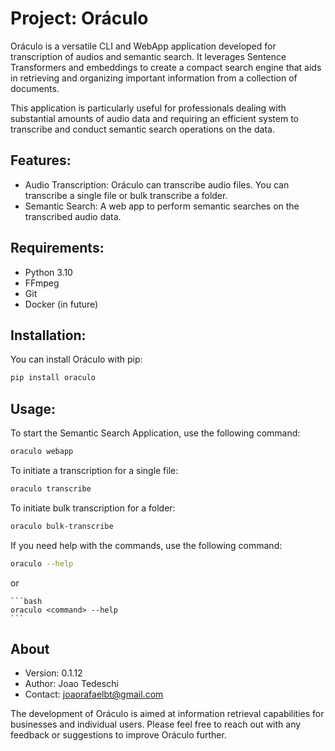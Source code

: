 # Project: Oráculo

Oráculo is a versatile CLI and WebApp application developed for transcription of audios and semantic search. It leverages Sentence Transformers and embeddings to create a compact search engine that aids in retrieving and organizing important information from a collection of documents.

This application is particularly useful for professionals dealing with substantial amounts of audio data and requiring an efficient system to transcribe and conduct semantic search operations on the data.

## Features:

- Audio Transcription: Oráculo can transcribe audio files. You can transcribe a single file or bulk transcribe a folder.
- Semantic Search: A web app to perform semantic searches on the transcribed audio data.

## Requirements:

- Python 3.10
- FFmpeg
- Git
- Docker (in future)

## Installation:

You can install Oráculo with pip:

```bash
pip install oraculo
```

## Usage:

To start the Semantic Search Application, use the following command:

```bash
oraculo webapp
```

To initiate a transcription for a single file:

```bash
oraculo transcribe
```

To initiate bulk transcription for a folder:

```bash 
oraculo bulk-transcribe
```

If you need help with the commands, use the following command:

```bash
oraculo --help
```

or
    
    ```bash
    oraculo <command> --help
    ```



## About

- Version: 0.1.12
- Author: Joao Tedeschi
- Contact: joaorafaelbt@gmail.com

The development of Oráculo is aimed at information retrieval capabilities for businesses and individual users. Please feel free to reach out with any feedback or suggestions to improve Oráculo further.
